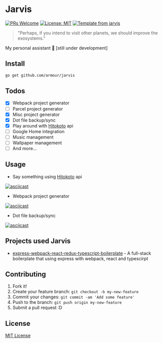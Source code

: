 # Jarvis

[![PRs Welcome](https://img.shields.io/badge/PRs-welcome-brightgreen.svg?style=flat)](http://makeapullrequest.com)
[![License: MIT](https://img.shields.io/badge/License-MIT-blue.svg)](https://opensource.org/licenses/MIT)
[![Template from jarvis](https://img.shields.io/badge/Hi-Jarvis-ff69b4.svg)](https://github.com/Armour/Jarvis)

> "Perhaps, if you intend to visit other planets, we should improve the exosystems."

My personal assistant 🤖 [still under development]

## Install

```bash
go get github.com/armour/jarvis
```

## Todos

* [x] Webpack project generator
* [ ] Parcel project generator
* [x] Misc project generator
* [x] Dot file backup/sync
* [x] Play around with [Hitokoto](https://hitokoto.cn/) api
* [ ] Google Home integration
* [ ] Music management
* [ ] Wallpaper management
* [ ] And more...

## Usage

* Say something using [Hitokoto](https://hitokoto.cn/) api

[![asciicast](https://asciinema.org/a/184121.png)](https://asciinema.org/a/184121)

* Webpack project generator

[![asciicast](https://asciinema.org/a/184124.png)](https://asciinema.org/a/184124)

* Dot file backup/sync

[![asciicast](https://asciinema.org/a/184122.png)](https://asciinema.org/a/184122)

## Projects used Jarvis

* [express-webpack-react-redux-typescript-boilerplate](https://github.com/Armour/express-webpack-react-redux-typescript-boilerplate) - A full-stack boilerplate that using express with webpack, react and typescirpt

## Contributing

1. Fork it!
1. Create your feature branch: `git checkout -b my-new-feature`
1. Commit your changes: `git commit -am 'Add some feature'`
1. Push to the branch: `git push origin my-new-feature`
1. Submit a pull request :D

## License

[MIT License](https://github.com/Armour/jarvis/blob/master/LICENSE)
